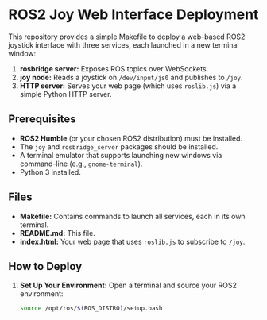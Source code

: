 # ROS2 Joy Web Interface Deployment

This repository provides a simple Makefile to deploy a web-based ROS2 joystick interface with three services, each launched in a new terminal window:

1. **rosbridge server:** Exposes ROS topics over WebSockets.
2. **joy node:** Reads a joystick on `/dev/input/js0` and publishes to `/joy`.
3. **HTTP server:** Serves your web page (which uses `roslib.js`) via a simple Python HTTP server.

## Prerequisites

- **ROS2 Humble** (or your chosen ROS2 distribution) must be installed.
- The `joy` and `rosbridge_server` packages should be installed.
- A terminal emulator that supports launching new windows via command-line (e.g., `gnome-terminal`).
- Python 3 installed.

## Files

- **Makefile:** Contains commands to launch all services, each in its own terminal.
- **README.md:** This file.
- **index.html:** Your web page that uses `roslib.js` to subscribe to `/joy`.

## How to Deploy

1. **Set Up Your Environment:**
   Open a terminal and source your ROS2 environment:
   ```bash
   source /opt/ros/$(ROS_DISTRO)/setup.bash


